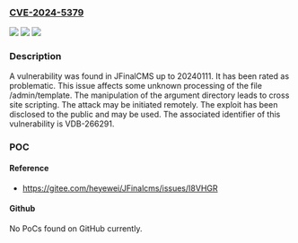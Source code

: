 ### [CVE-2024-5379](https://cve.mitre.org/cgi-bin/cvename.cgi?name=CVE-2024-5379)
![](https://img.shields.io/static/v1?label=Product&message=JFinalCMS&color=blue)
![](https://img.shields.io/static/v1?label=Version&message=%3D%2020240111%20&color=brighgreen)
![](https://img.shields.io/static/v1?label=Vulnerability&message=CWE-79%20Cross%20Site%20Scripting&color=brighgreen)

### Description

A vulnerability was found in JFinalCMS up to 20240111. It has been rated as problematic. This issue affects some unknown processing of the file /admin/template. The manipulation of the argument directory leads to cross site scripting. The attack may be initiated remotely. The exploit has been disclosed to the public and may be used. The associated identifier of this vulnerability is VDB-266291.

### POC

#### Reference
- https://gitee.com/heyewei/JFinalcms/issues/I8VHGR

#### Github
No PoCs found on GitHub currently.

